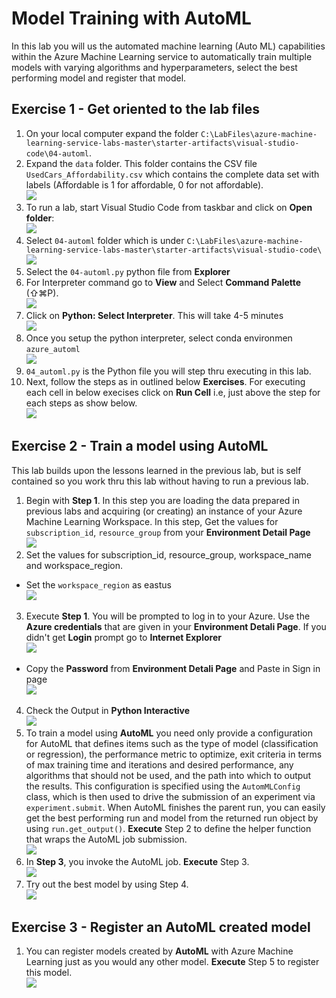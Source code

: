 # Model Training with AutoML

In this lab you will us the automated machine learning (Auto ML) capabilities within the Azure Machine Learning service to automatically train multiple models with varying algorithms and hyperparameters, select the best performing model and register that model.

## Exercise 1 - Get oriented to the lab files
1. On your local computer expand the folder `C:\LabFiles\azure-machine-learning-service-labs-master\starter-artifacts\visual-studio-code\04-automl`.<br/>
2. Expand the `data` folder. This folder contains the CSV file `UsedCars_Affordability.csv` which contains the complete data set with labels (Affordable is 1 for affordable, 0 for not affordable).<br/>
   <img src="images/data1.jpg"/><br/>
3. To run a lab, start Visual Studio Code from taskbar and click on **Open folder**:<br/>
    <img src="images/code.jpg"/><br/>
4. Select `04-automl` folder which is under `C:\LabFiles\azure-machine-learning-service-labs-master\starter-artifacts\visual-studio-code\`<br/>
    <img src="images/auto.jpg"/><br/>
5. Select the `04-automl.py` python file from **Explorer**
6. For Interpreter command go to **View** and Select **Command Palette** (⇧⌘P).<br/>
    <img src="images/lab26.jpg"/><br/>
7. Click on **Python: Select Interpreter**. This will take 4-5 minutes<br/>
    <img src="images/select.jpg"/><br/>
8.  Once you setup the python interpreter, select conda environmen `azure_automl`<br/>
    <img src="images/python.jpg"/><br/>
9. `04_automl.py` is the Python file you will step thru executing in this lab.<br/>
10.  Next, follow the steps as in outlined below **Exercises**. For executing each cell in below execises click on **Run Cell** i.e, just above the step for each steps as show below.<br/>
   <img src="images/lab04.jpg"/><br/>

## Exercise 2 - Train a model using AutoML
This lab builds upon the lessons learned in the previous lab, but is self contained so you work thru this lab without having to run a previous lab. 
1. Begin with **Step 1**. In this step you are loading the data prepared in previous labs and acquiring (or creating) an instance of your Azure Machine Learning Workspace. In this step, Get the values for `subscription_id`, `resource_group` from your **Environment Detail Page**<br/>
   <img src="images/cred2.jpg"/><br/>
2. Set the values for subscription_id, resource_group, workspace_name and workspace_region.<br/>
 *  Set the `workspace_region` as eastus<br/>
   <img src="images/eastus.jpg"/><br/>
3. Execute **Step 1**. You will be prompted to log in to your Azure. Use the **Azure credentials** that are given in your **Environment Detali Page**. If you didn't get **Login** prompt go to **Internet Explorer**<br/>
   <img src="images/sign.jpg"/><br/>
 * Copy the **Password** from **Environment Detali Page** and Paste in Sign in page<br/>
   <img src="images/pass.jpg"/><br/>
4. Check the Output in **Python Interactive**<br/>
   <img src="images/lab21.jpg"/><br/>
5. To train a model using **AutoML** you need only provide a configuration for AutoML that defines items such as the type of model (classification or regression), the performance metric to optimize, exit criteria in terms of max training time and iterations and desired performance, any algorithms that should not be used, and the path into which to output the results. This configuration is specified using the `AutomMLConfig` class, which is then used to drive the submission of an experiment via `experiment.submit`.  When AutoML finishes the parent run, you can easily get the best performing run and model from the returned run object by using `run.get_output()`. **Execute** Step 2 to define the helper function that wraps the AutoML job submission.<br/>
   <img src="images/lab22.jpg"/><br/>
6. In **Step 3**, you invoke the AutoML job. **Execute** Step 3.<br/>
   <img src="images/lab23.jpg"/><br/>
7. Try out the best model by using Step 4.<br/>
   <img src="images/lab24.jpg"/><br/>

## Exercise 3 - Register an AutoML created model
1. You can register models created by **AutoML** with Azure Machine Learning just as you would any other model. **Execute** Step 5 to register this model.<br/>
   <img src="images/lab25.jpg"/><br/>
